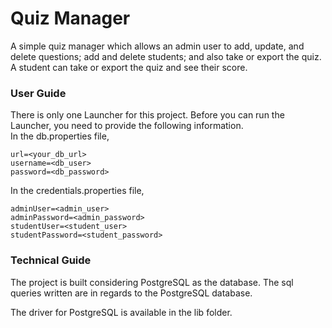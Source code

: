 # Quiz Manager

A simple quiz manager which allows an admin user to add, update, and delete questions; add and delete students;
and also take or export the quiz.
<br />
A student can take or export the quiz and see their score.
### User Guide
There is only one Launcher for this project.
Before you can run the Launcher, you need to provide the following information.
<br />
In the db.properties file,

```
url=<your_db_url>
username=<db_user>
password=<db_password>
```
In the credentials.properties file,

```
adminUser=<admin_user>
adminPassword=<admin_password>
studentUser=<student_user>
studentPassword=<student_password>
```

### Technical Guide
The project is built considering PostgreSQL as the database.
The sql queries written are in regards to the PostgreSQL database.

The driver for PostgreSQL is available in the lib folder.